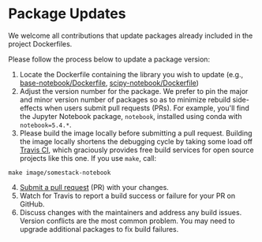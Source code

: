 # Package Updates

We welcome all contributions that update packages already included in the project Dockerfiles. 

Please follow the process below to update a package version:

1. Locate the Dockerfile containing the library you wish to update (e.g., [base-notebook/Dockerfile](https://github.com/jupyter/docker-stacks/blob/master/base-notebook/Dockerfile), [scipy-notebook/Dockerfile](https://github.com/jupyter/docker-stacks/blob/master/scipy-notebook/Dockerfile))
2. Adjust the version number for the package. We prefer to pin the major and minor version number of packages so as to minimize rebuild side-effects when users submit pull requests (PRs). For example, you'll find the Jupyter Notebook package, `notebook`, installed using conda with  `notebook=5.4.*`.
3.  Please build the image locally before submitting a pull request. Building the image locally shortens the debugging cycle by taking some load off [Travis CI](http://travis-ci.org/), which graciously provides free build services for open source projects like this one.  If you use `make`, call:
```
make image/somestack-notebook
```
4. [Submit a pull request](https://github.com/PointCloudLibrary/pcl/wiki/A-step-by-step-guide-on-preparing-and-submitting-a-pull-request)  (PR) with your changes.
5. Watch for Travis to report a build success or failure for your PR on GitHub.
6. Discuss changes with the maintainers and address any build issues. Version conflicts are the most common problem. You may need to upgrade additional packages to fix build failures.
